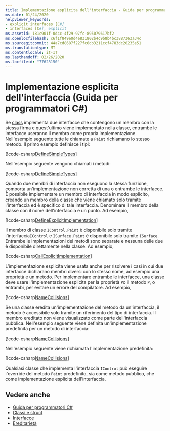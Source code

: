 ```yaml
---
title: Implementazione esplicita dell'interfaccia - Guida per programmatori C#
ms.date: 01/24/2020
helpviewer_keywords:
- explicit interfaces [C#]
- interfaces [C#], explicit
ms.assetid: 181c901f-0d4c-4f29-97fc-895079617bf2
ms.openlocfilehash: c6f1f849e0d4e831802b4c9b8b4bc3887363a34c
ms.sourcegitcommit: 44a7cd8687f227fc6db3211ccf4783dc20235e51
ms.translationtype: MT
ms.contentlocale: it-IT
ms.lasthandoff: 02/26/2020
ms.locfileid: "77628150"
---
```

# <a name="explicit-interface-implementation-c-programming-guide"></a>Implementazione esplicita dell'interfaccia (Guida per programmatori C#)

Se [class](../../language-reference/keywords/class.md) implementa due interfacce che contengono un membro con la stessa firma e quest'ultimo viene implementato nella classe, entrambe le interfacce useranno il membro come propria implementazione. Nell'esempio seguente tutte le chiamate a `Paint` richiamano lo stesso metodo. Il primo esempio definisce i tipi:

[!code-csharp[DefineSimpleTypes](~/samples/snippets/csharp/interfaces/ExplicitImplementation.cs#DefineTypes)]

Nell'esempio seguente vengono chiamati i metodi:

[!code-csharp[DefineSimpleTypes](~/samples/snippets/csharp/interfaces/ExplicitImplementation.cs#CallMethods)]

Quando due membri di interfaccia non eseguono la stessa funzione, comporta un'implementazione non corretta di una o entrambe le interfacce. È possibile implementare un membro di interfaccia in modo esplicito, creando un membro della classe che viene chiamato solo tramite l'interfaccia ed è specifico di tale interfaccia. Denominare il membro della classe con il nome dell'interfaccia e un punto. Ad esempio,

[!code-csharp[DefineExplicitImplementation](~/samples/snippets/csharp/interfaces/ExplicitImplementation.cs#ExplicitImplementation)]

Il membro di classe `IControl.Paint` è disponibile solo tramite l'interfaccia`IControl` e `ISurface.Paint` è disponibile solo tramite `ISurface`. Entrambe le implementazioni dei metodi sono separate e nessuna delle due è disponibile direttamente nella classe. Ad esempio,

[!code-csharp[CallExplicitImplementation](~/samples/snippets/csharp/interfaces/ExplicitImplementation.cs#CallExplicitImplementation)]

L'implementazione esplicita viene usata anche per risolvere i casi in cui due interfacce dichiarano membri diversi con lo stesso nome, ad esempio una proprietà e un metodo. Per implementare entrambe le interfacce, una classe deve usare l'implementazione esplicita per la proprietà `P`o il metodo `P`, o entrambi, per evitare un errore del compilatore. Ad esempio,

[!code-csharp[NameCollisions](~/samples/snippets/csharp/interfaces/ExplicitImplementation.cs#NameCollision)]

Se una classe eredita un'implementazione del metodo da un'interfaccia, il metodo è accessibile solo tramite un riferimento del tipo di interfaccia. Il membro ereditato non viene visualizzato come parte dell'interfaccia pubblica. Nell'esempio seguente viene definita un'implementazione predefinita per un metodo di interfaccia:

[!code-csharp[NameCollisions](~/samples/snippets/csharp/interfaces/ExplicitImplementation.cs#DefaultImplementation)]

Nell'esempio seguente viene richiamata l'implementazione predefinita:

[!code-csharp[NameCollisions](~/samples/snippets/csharp/interfaces/ExplicitImplementation.cs#CallDefaultImplementation)]

Qualsiasi classe che implementa l'interfaccia `IControl` può eseguire l'override del metodo `Paint` predefinito, sia come metodo pubblico, che come implementazione esplicita dell'interfaccia.

## <a name="see-also"></a>Vedere anche

- [Guida per programmatori C#](../index.md)
- [Classi e struct](../classes-and-structs/index.md)
- [Interfacce](./index.md)
- [Ereditarietà](../classes-and-structs/inheritance.md)
